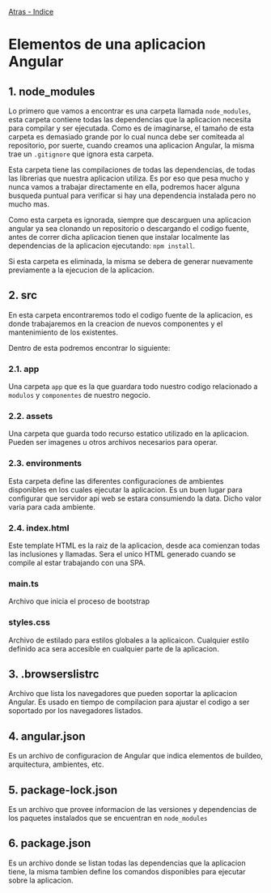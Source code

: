 [Atras - Indice](https://github.com/daniel18acevedo/DA2-Tecnologia/tree/angular-create-project)

# Elementos de una aplicacion Angular

## 1. node_modules

Lo primero que vamos a encontrar es una carpeta llamada `node_modules`, esta carpeta contiene todas las dependencias que la aplicacion necesita para compilar y ser ejecutada. Como es de imaginarse, el tamaño de esta carpeta es demasiado grande por lo cual nunca debe ser comiteada al repositorio, por suerte, cuando creamos una aplicacion Angular, la misma trae un `.gitignore` que ignora esta carpeta.

Esta carpeta tiene las compilaciones de todas las dependencias, de todas las librerias que nuestra aplicacion utiliza. Es por eso que pesa mucho y nunca vamos a trabajar directamente en ella, podremos hacer alguna busqueda puntual para verificar si hay una dependencia instalada pero no mucho mas.

Como esta carpeta es ignorada, siempre que descarguen una aplicacion angular ya sea clonando un repositorio o descargando el codigo fuente, antes de correr dicha aplicacion tienen que instalar localmente las dependencias de la aplicacion ejecutando: `npm install`.

Si esta carpeta es eliminada, la misma se debera de generar nuevamente previamente a la ejecucion de la aplicacion.

## 2. src

En esta carpeta encontraremos todo el codigo fuente de la aplicacion, es donde trabajaremos en la creacion de nuevos componentes y el mantenimiento de los existentes.

Dentro de esta podremos encontrar lo siguiente:

### 2.1. app

Una carpeta `app` que es la que guardara todo nuestro codigo relacionado a `modulos` y `componentes` de nuestro negocio.

### 2.2. assets

Una carpeta que guarda todo recurso estatico utilizado en la aplicacion. Pueden ser imagenes u otros archivos necesarios para operar.

### 2.3. environments

Esta carpeta define las diferentes configuraciones de ambientes disponibles en los cuales ejecutar la aplicacion. Es un buen lugar para configurar que servidor api web se estara consumiendo la data. Dicho valor varia para cada ambiente.

### 2.4. index.html

Este template HTML es la raiz de la aplicacion, desde aca comienzan todas las inclusiones y llamadas. Sera el unico HTML generado cuando se compile al estar trabajando con una SPA.

### main.ts

Archivo que inicia el proceso de bootstrap

### styles.css

Archivo de estilado para estilos globales a la aplicaicon. Cualquier estilo definido aca sera accesible en cualquier parte de la aplicacion.

## 3. .browserslistrc

Archivo que lista los navegadores que pueden soportar la aplicacion Angular. Es usado en tiempo de compilacion para ajustar el codigo a ser soportado por los navegadores listados.

## 4. angular.json

Es un archivo de configuracion de Angular que indica elementos de buildeo, arquitectura, ambientes, etc.

## 5. package-lock.json

Es un archivo que provee informacion de las versiones y dependencias de los paquetes instalados que se encuentran en `node_modules`

## 6. package.json

Es un archivo donde se listan todas las dependencias que la aplicacion tiene, la misma tambien define los comandos disponibles para ejecutar sobre la aplicacion.

